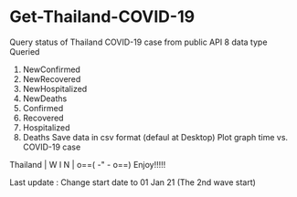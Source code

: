 # Get-Thailand-COVID-19
Query status of Thailand COVID-19 case from public API
8 data type Queried
  1) NewConfirmed
  2) NewRecovered
  3) NewHospitalized
  4) NewDeaths
  5) Confirmed
  6) Recovered
  7) Hospitalized
  8) Deaths
 Save data in csv format (defaul at Desktop)
 Plot graph time vs. COVID-19 case
 
Thailand | W I N | o==( -" - o==)
Enjoy!!!!!
 
 Last update : Change start date to 01 Jan 21 (The 2nd wave start)

